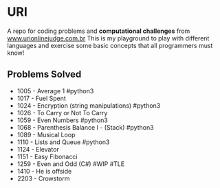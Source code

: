 # URI

A repo for coding problems and **computational challenges** from www.urionlinejudge.com.br
This is my playground to play with different languages and exercise some basic concepts that all programmers must know!

## Problems Solved

- 1005 - Average 1 #python3
- 1017 - Fuel Spent
- 1024 - Encryption (string manipulations) #python3
- 1026 - To Carry or Not To Carry
- 1059 - Even Numbers #python3
- 1068 - Parenthesis Balance I - (Stack) #python3
- 1089 - Musical Loop
- 1110 - Lists and Queue #python3
- 1124 - Elevator
- 1151 - Easy Fibonacci
- 1259 - Even and Odd (C#) #WIP #TLE
- 1410 - He is offside
- 2203 - Crowstorm
